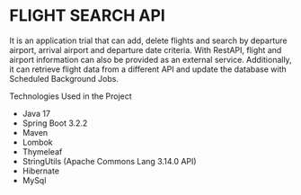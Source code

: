 # FLIGHT SEARCH API
It is an application trial that can add, delete flights and search by departure airport, arrival airport and departure date criteria. With RestAPI, flight and airport information can also be provided as an external service. Additionally, it can retrieve flight data from a different API and update the database with Scheduled Background Jobs.


Technologies Used in the Project


* Java 17
* Spring Boot 3.2.2
* Maven
* Lombok
* Thymeleaf
* StringUtils (Apache Commons Lang 3.14.0 API)
* Hibernate
* MySql
